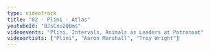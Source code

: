 ```yaml
---
type: videotrack
title: "02 - Plini - Atlas"
youtubeId: "BJsCxu2QBms"
videoevents: "Plini, Intervals, Animals as Leaders at Patronaat"
videoartists: ["Plini", "Aaron Marshall", "Troy Wright"]
---
```

